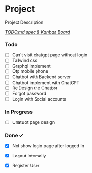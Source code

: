 # Project

Project Description

<em>[TODO.md spec & Kanban Board](https://bit.ly/3fCwKfM)</em>

### Todo

- [ ] Can't visit chatgpt page without login  
- [ ] Tailwind css  
- [ ] Graphql implement  
- [ ] Otp mobile phone  
- [ ] Chatbot with Backend server  
- [ ] Chatbot implement with ChatGPT  
- [ ] Re Design the Chatbot  
- [ ] Forgot password  
- [ ] Login with Social accounts  

### In Progress

- [ ] ChatBot page design  

### Done ✓

- [x] Not show login page after logged In  
- [x] Logout internally  
- [x] Register User  

